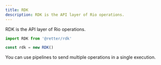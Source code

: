 ```yaml
---
title: RDK
description: RDK is the API layer of Rio operations.
---
```


RDK is the API layer of Rio operations.

```typescript
import RDK from '@retter/rdk'

const rdk = new RDK()
```

You can use pipelines to send multiple operations in a single execution.
